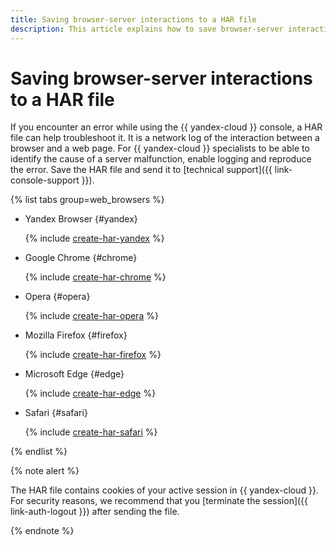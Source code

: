 ```yaml
---
title: Saving browser-server interactions to a HAR file
description: This article explains how to save browser-server interactions to a HAR file.
---
```


# Saving browser-server interactions to a HAR file

If you encounter an error while using the {{ yandex-cloud }} console, a HAR file can help troubleshoot it. It is a network log of the interaction between a browser and a web page. For {{ yandex-cloud }} specialists to be able to identify the cause of a server malfunction, enable logging and reproduce the error. Save the HAR file and send it to [technical support]({{ link-console-support }}).

{% list tabs group=web_browsers %}

- Yandex Browser {#yandex}

  {% include [create-har-yandex](../_includes/support/create-har-yandex.md) %}

- Google Chrome {#chrome}

  {% include [create-har-chrome](../_includes/support/create-har-chrome.md) %}

- Opera {#opera}

  {% include [create-har-opera](../_includes/support/create-har-opera.md) %}

- Mozilla Firefox {#firefox}

  {% include [create-har-firefox](../_includes/support/create-har-firefox.md) %}

- Microsoft Edge {#edge}

  {% include [create-har-edge](../_includes/support/create-har-edge.md) %}

- Safari {#safari}

  {% include [create-har-safari](../_includes/support/create-har-safari.md) %}

{% endlist %}

{% note alert %}

The HAR file contains cookies of your active session in {{ yandex-cloud }}. For security reasons, we recommend that you [terminate the session]({{ link-auth-logout }}) after sending the file.

{% endnote %}
